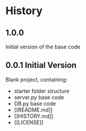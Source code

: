 # History


## 1.0.0

Initial version of the base code


## 0.0.1 Initial Version


Blank project, containing:

- starter folder structure
- server.py base code
- DB.py base code
- [[README.md]]
- [[HISTORY.md]]
- [[LICENSE]]
